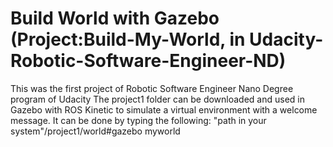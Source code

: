 # Build World with Gazebo (Project:Build-My-World, in Udacity-Robotic-Software-Engineer-ND)
This was the first project of Robotic Software Engineer Nano Degree program of Udacity
The project1 folder can be downloaded and used in Gazebo with ROS Kinetic to simulate a virtual environment with a welcome message.
It can be done by typing the following:
"path in your system"/project1/world#gazebo myworld
